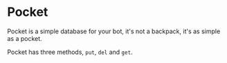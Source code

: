 # Pocket

  Pocket is a simple database for your bot, it's not a backpack, it's as simple as a pocket.
  
  Pocket has three methods, `put`, `del` and `get`.